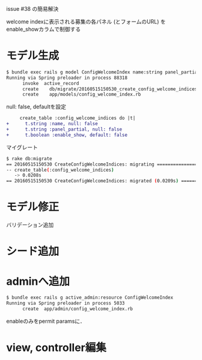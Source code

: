 <!-- ************** docs/issue85.md **************
Created    : 2016-May-15
Last Change: 2016-May-16.
-->

issue #38 の簡易解決

welcome indexに表示される募集の各パネル (とフォームのURL) を
enable_showカラムで制御する


# モデル生成

```sh
$ bundle exec rails g model ConfigWelcomeIndex name:string panel_partial:string enable_show:boolean
Running via Spring preloader in process 88318
      invoke  active_record
      create    db/migrate/20160515150530_create_config_welcome_indices.rb
      create    app/models/config_welcome_index.rb
```

null: false, defaultを設定

```diff
     create_table :config_welcome_indices do |t|
+      t.string :name, null: false
+      t.string :panel_partial, null: false
+      t.boolean :enable_show, default: false
```

マイグレート

```sh
$ rake db:migrate
== 20160515150530 CreateConfigWelcomeIndices: migrating =======================
-- create_table(:config_welcome_indices)
   -> 0.0208s
== 20160515150530 CreateConfigWelcomeIndices: migrated (0.0209s) ==============
```


# モデル修正

バリデーション追加

# シード追加

# adminへ追加

```sh
$ bundle exec rails g active_admin:resource ConfigWelcomeIndex
Running via Spring preloader in process 5033
      create  app/admin/config_welcome_index.rb
```

enableのみをpermit paramsに．

# view, controller編集
